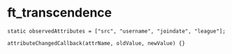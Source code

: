 # ft_transcendence


    static observedAttributes = ["src", "username", "joindate", "league"];

    attributeChangedCallback(attrName, oldValue, newValue) {}